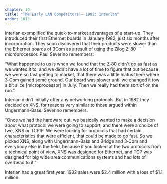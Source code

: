 ```yaml
---
chapter: 10
title: "The Early LAN Competitors – 1982: Interlan"
order: 1013
---
```


Interlan exemplified the quick-to-market advantages of a start-up. They introduced their first Ethernet boards in January 1982, just six months after incorporation. They soon discovered that their products were slower than the Ethernet boards of 3Com as a result of using the Zilog Z-80 microprocessor. Paul Severino remembers:

“What happened to us is when we found that the Z‑80 didn't go as fast as we wanted it to, and we didn't have a lot of time to figure that out because we were so fast getting to market, that there was a little hiatus there where 3‑Com gained some ground. Our board was slower until we changed it tow a bit slice [microprocessor] in July. Then we really had them sort of on the run.”

Interlan didn’t initially offer any networking protocols. But in 1982 they decided on XNS, for reasons very similar to those argued within Ungermann-Bass. Severino remembers:

“Once we had the hardware out, we basically wanted to make a decision about what protocol we were going to support, and there were a choice of two, XNS or TCPIP. We were looking for protocols that had certain characteristics that were efficient, that could be made to go fast. So we picked XNS, along with Ungermann-Bass and Bridge and 3‑Com and everybody else in the field, because if you looked at the two protocols from a technical point of view, XNS was designed for Ethernet, and TCP was designed for big wide area communications systems and had lots of overhead to it.”

Interlan had a great first year. 1982 sales were $2.4 million with a loss of $1.1 million.
